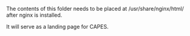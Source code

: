 The contents of this folder  needs to be placed at /usr/share/nginx/html/ after nginx is installed.

It will serve as a landing page for CAPES.